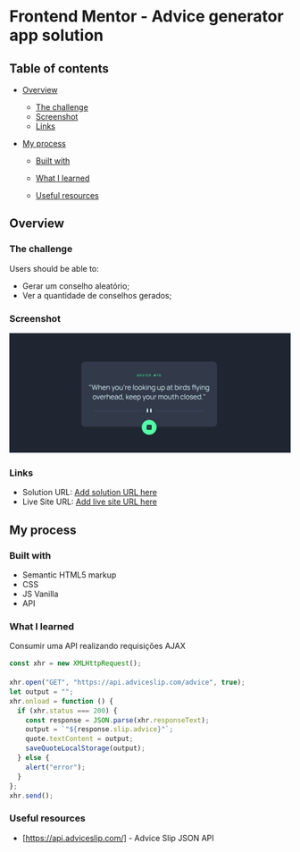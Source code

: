 # Frontend Mentor - Advice generator app solution

## Table of contents

- [Overview](#overview)
  - [The challenge](#the-challenge)
  - [Screenshot](#screenshot)
  - [Links](#links)
- [My process](#my-process)

  - [Built with](#built-with)
  - [What I learned](#what-i-learned)

  - [Useful resources](#useful-resources)

## Overview

### The challenge

Users should be able to:

- Gerar um conselho aleatório;
- Ver a quantidade de conselhos gerados;

### Screenshot

![](./images/Captura-de-tela.JPG)

### Links

- Solution URL: [Add solution URL here](https://your-solution-url.com)
- Live Site URL: [Add live site URL here](https://your-live-site-url.com)

## My process

### Built with

- Semantic HTML5 markup
- CSS
- JS Vanilla
- API

### What I learned

Consumir uma API realizando requisições AJAX

```js
const xhr = new XMLHttpRequest();

xhr.open("GET", "https://api.adviceslip.com/advice", true);
let output = "";
xhr.onload = function () {
  if (xhr.status === 200) {
    const response = JSON.parse(xhr.responseText);
    output = `"${response.slip.advice}"`;
    quote.textContent = output;
    saveQuoteLocalStorage(output);
  } else {
    alert("error");
  }
};
xhr.send();
```

### Useful resources

- [https://api.adviceslip.com/] - Advice Slip JSON API

